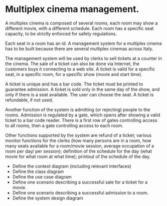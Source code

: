 # Multiplex cinema management. 

A multiplex cinema is composed of several rooms, each room may show a different movie, with a different schedule. Each room has a specific seat capacity, to be strictly enforced for safety regulations. 

Each seat in a room has an id. A management system for a multiplex cinema has to be built because there are several multiplex cinemas across Italy.

The management system will be used by clerks to sell tickets at a counter in the cinema. The sale of a ticket can also be done via Internet, the customers buys it connecting to a web site. A ticket is valid for a specific seat, in a specific room, for a specific show (movie and start time). 

A ticket is unique and has a bar code. The ticket must be printed to guarantee admission. A ticket is sold only in the same day of the show, and only if there is a seat available. The user can choose the seat. A ticket is refundable, if not used.

Another function of the system is admitting (or rejecting) people to the rooms. Admission is regulated by a gate, which opens after showing a valid ticket to a bar code reader. There is a first row of gates controlling access to all rooms, then a gate controlling access to each room.

Other functions supported by the system are refund of a ticket; various monitor functions for the clerks (how many persons are in a room, how many seats available for a room/movie session, average occupation of a room per day/ per session); definition of the schedule for the day (what movie for what room at what time); printout of the schedule of the day. 

- Define the context diagram (including relevant interfaces)
- Define the class diagram
- Define the use case diagram
- Define one scenario describing a successful sale for a ticket for a movie. 
- Define one scenario describing a successful admission to a room. 
- Define the system design diagram
